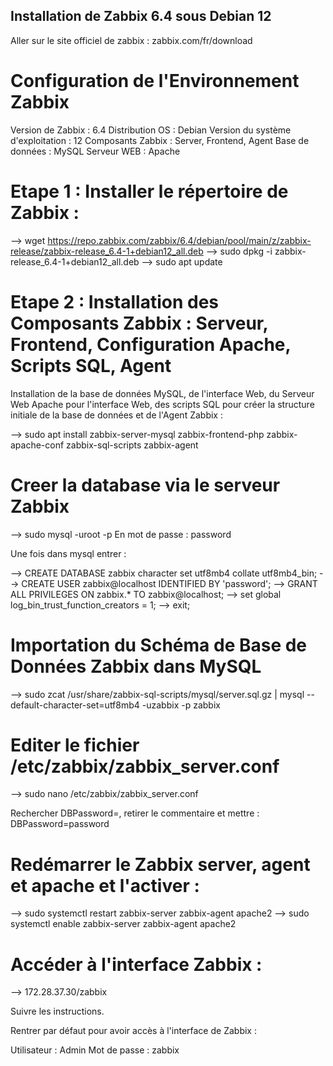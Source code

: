## Installation de Zabbix 6.4 sous Debian 12

Aller sur le site officiel de zabbix : zabbix.com/fr/download

# Configuration de l'Environnement Zabbix

Version de Zabbix : 6.4
Distribution OS : Debian
Version du système d'exploitation : 12
Composants Zabbix : Server, Frontend, Agent
Base de données : MySQL
Serveur WEB : Apache

# Etape 1 : Installer le répertoire de Zabbix :

--> wget https://repo.zabbix.com/zabbix/6.4/debian/pool/main/z/zabbix-release/zabbix-release_6.4-1+debian12_all.deb
--> sudo dpkg -i zabbix-release_6.4-1+debian12_all.deb
--> sudo apt update

# Etape 2 : Installation des Composants Zabbix : Serveur, Frontend, Configuration Apache, Scripts SQL, Agent 

Installation de la base de données MySQL, de l'interface Web, du Serveur Web Apache pour l'interface Web, des scripts SQL pour créer la structure initiale de la base de données et de l'Agent Zabbix : 

--> sudo apt install zabbix-server-mysql zabbix-frontend-php zabbix-apache-conf zabbix-sql-scripts zabbix-agent

# Creer la database via le serveur Zabbix

--> sudo mysql -uroot -p
En mot de passe : password

Une fois dans mysql entrer :

--> CREATE DATABASE zabbix character set utf8mb4 collate utf8mb4_bin;
--> CREATE USER zabbix@localhost IDENTIFIED BY 'password';
--> GRANT ALL PRIVILEGES ON zabbix.* TO zabbix@localhost;
--> set global log_bin_trust_function_creators = 1;
--> exit;

# Importation du Schéma de Base de Données Zabbix dans MySQL

--> sudo zcat /usr/share/zabbix-sql-scripts/mysql/server.sql.gz | mysql --default-character-set=utf8mb4 -uzabbix -p zabbix

# Editer le fichier /etc/zabbix/zabbix_server.conf

--> sudo nano /etc/zabbix/zabbix_server.conf

Rechercher DBPassword=, retirer le commentaire et mettre :
DBPassword=password

# Redémarrer le Zabbix server, agent et apache et l'activer :

--> sudo systemctl restart zabbix-server zabbix-agent apache2
--> sudo systemctl enable zabbix-server zabbix-agent apache2

# Accéder à l'interface Zabbix :

--> 172.28.37.30/zabbix

Suivre les instructions.

Rentrer par défaut pour avoir accès à l'interface de Zabbix :

Utilisateur : Admin
Mot de passe : zabbix
